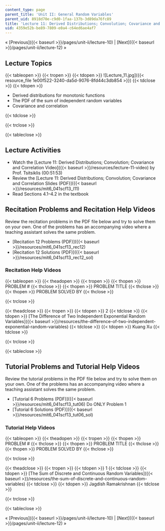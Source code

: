 ```yaml
---
content_type: page
parent_title: 'Unit II: General Random Variables'
parent_uid: 8918d70e-c9d0-1faa-137b-3d89da76fc89
title: 'Lecture 11: Derived Distributions; Convolution; Covariance and Correlation'
uid: 4359e52b-be89-7809-e0a4-c64ed6ae4af7
---
```


« [Previous]({{< baseurl >}}/pages/unit-ii/lecture-10) | [Next]({{< baseurl >}}/pages/unit-ii/lecture-12) »

Lecture Topics
--------------

{{< tableopen >}}
{{< tropen >}}
{{< tdopen >}}
![Lecture_11.jpg]({{< resource_file 1e00f522-3240-da5d-9076-8fd44c3db854 >}})
{{< tdclose >}}
{{< tdopen >}}


*   Derived distributions for monotonic functions
*   The PDF of the sum of independent random variables
*   Covariance and correlation


{{< tdclose >}}

{{< trclose >}}

{{< tableclose >}}

Lecture Activities
------------------

*   Watch the [Lecture 11: Derived Distributions; Convolution; Covariance and Correlation Video]({{< baseurl >}}/resources/lecture-11-video) by Prof. Tsitsiklis (00:51:53)
*   Review the [Lecture 11: Derived Distributions; Convolution; Covariance and Correlation Slides (PDF)]({{< baseurl >}}/resources/mit6_041scf13_l11)
*   Read Sections 4.1–4.2 in the textbook

Recitation Problems and Recitation Help Videos
----------------------------------------------

Review the recitation problems in the PDF file below and try to solve them on your own. One of the problems has an accompanying video where a teaching assistant solves the same problem.

*   [Recitation 12 Problems (PDF)]({{< baseurl >}}/resources/mit6_041scf13_rec12)
*   [Recitation 12 Solutions (PDF)]({{< baseurl >}}/resources/mit6_041scf13_rec12_sol)

### Recitation Help Videos

{{< tableopen >}}
{{< theadopen >}}
{{< tropen >}}
{{< thopen >}}
PROBLEM #
{{< thclose >}}
{{< thopen >}}
PROBLEM TITLE
{{< thclose >}}
{{< thopen >}}
PROBLEM SOLVED BY
{{< thclose >}}

{{< trclose >}}

{{< theadclose >}}
{{< tropen >}}
{{< tdopen >}}
2
{{< tdclose >}}
{{< tdopen >}}
[The Difference of Two Independent Exponential Random Variables]({{< baseurl >}}/resources/the-difference-of-two-independent-exponential-random-variables)
{{< tdclose >}}
{{< tdopen >}}
Kuang Xu
{{< tdclose >}}

{{< trclose >}}

{{< tableclose >}}

Tutorial Problems and Tutorial Help Videos
------------------------------------------

Review the tutorial problems in the PDF file below and try to solve them on your own. One of the problems has an accompanying video where a teaching assistant solves the same problem.

*   [Tutorial 6 Problems (PDF)]({{< baseurl >}}/resources/mit6_041scf13_tut06) Do ONLY Problem 1
*   [Tutorial 6 Solutions (PDF)]({{< baseurl >}}/resources/mit6_041scf13_tut06_sol)

### Tutorial Help Videos

{{< tableopen >}}
{{< theadopen >}}
{{< tropen >}}
{{< thopen >}}
PROBLEM #
{{< thclose >}}
{{< thopen >}}
PROBLEM TITLE
{{< thclose >}}
{{< thopen >}}
PROBLEM SOLVED BY
{{< thclose >}}

{{< trclose >}}

{{< theadclose >}}
{{< tropen >}}
{{< tdopen >}}
1
{{< tdclose >}}
{{< tdopen >}}
[The Sum of Discrete and Continuous Random Variables]({{< baseurl >}}/resources/the-sum-of-discrete-and-continuous-random-variables)
{{< tdclose >}}
{{< tdopen >}}
Jagdish Ramakrishnan
{{< tdclose >}}

{{< trclose >}}

{{< tableclose >}}

« [Previous]({{< baseurl >}}/pages/unit-ii/lecture-10) | [Next]({{< baseurl >}}/pages/unit-ii/lecture-12) »